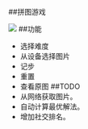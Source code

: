 ##拼图游戏

![](http://ooa8w19mz.bkt.clouddn.com/pluzze-game.gif)
##功能
- 选择难度
- 从设备选择图片
- 记步
- 重置
- 查看原图
##TODO 
- 从网络获取图片。
- 自动计算最优解法。
- 增加社交排名。
